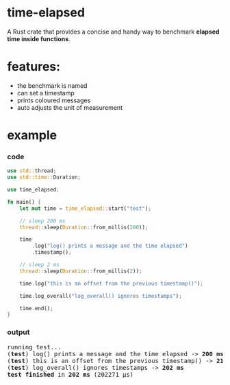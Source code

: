# time-elapsed

A Rust crate that provides a concise and handy way to benchmark **elapsed time inside functions**.

# features:
* the benchmark is named
* can set a timestamp
* prints coloured messages
* auto adjusts the unit of measurement

# example
### code
```rust
use std::thread;
use std::time::Duration;

use time_elapsed;

fn main() {
    let mut time = time_elapsed::start("test");

    // sleep 200 ms
    thread::sleep(Duration::from_millis(200));

    time
        .log("log() prints a message and the time elapsed")
        .timestamp();

    // sleep 2 ms
    thread::sleep(Duration::from_millis(2));

    time.log("this is an offset from the previous timestamp()");

    time.log_overall("log_overall() ignores timestamps");

    time.end();
}
```
### output
<pre>
running test...
(<b>test</b>) log() prints a message and the time elapsed -> <b>200 ms</b>
(<b>test</b>) this is an offset from the previous timestamp() -> <b>2103 μs</b>
(<b>test</b>) log_overall() ignores timestamps -> <b>202 ms</b>
<b>test finished</b> in <b>202 ms</b> (202271 μs)
</pre>
